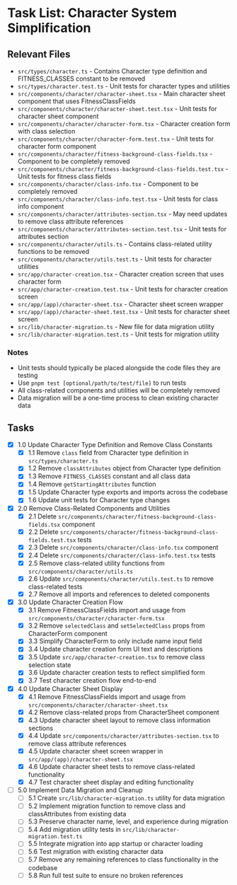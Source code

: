 # Task List: Character System Simplification

## Relevant Files

- `src/types/character.ts` - Contains Character type definition and FITNESS_CLASSES constant to be removed
- `src/types/character.test.ts` - Unit tests for character types and utilities
- `src/components/character/character-sheet.tsx` - Main character sheet component that uses FitnessClassFields
- `src/components/character/character-sheet.test.tsx` - Unit tests for character sheet component
- `src/components/character/character-form.tsx` - Character creation form with class selection
- `src/components/character/character-form.test.tsx` - Unit tests for character form component
- `src/components/character/fitness-background-class-fields.tsx` - Component to be completely removed
- `src/components/character/fitness-background-class-fields.test.tsx` - Unit tests for fitness class fields
- `src/components/character/class-info.tsx` - Component to be completely removed
- `src/components/character/class-info.test.tsx` - Unit tests for class info component
- `src/components/character/attributes-section.tsx` - May need updates to remove class attribute references
- `src/components/character/attributes-section.test.tsx` - Unit tests for attributes section
- `src/components/character/utils.ts` - Contains class-related utility functions to be removed
- `src/components/character/utils.test.ts` - Unit tests for character utilities
- `src/app/character-creation.tsx` - Character creation screen that uses character form
- `src/app/character-creation.test.tsx` - Unit tests for character creation screen
- `src/app/(app)/character-sheet.tsx` - Character sheet screen wrapper
- `src/app/(app)/character-sheet.test.tsx` - Unit tests for character sheet screen
- `src/lib/character-migration.ts` - New file for data migration utility
- `src/lib/character-migration.test.ts` - Unit tests for migration utility

### Notes

- Unit tests should typically be placed alongside the code files they are testing
- Use `pnpm test [optional/path/to/test/file]` to run tests
- All class-related components and utilities will be completely removed
- Data migration will be a one-time process to clean existing character data

## Tasks

- [x] 1.0 Update Character Type Definition and Remove Class Constants
  - [x] 1.1 Remove `class` field from Character type definition in `src/types/character.ts`
  - [x] 1.2 Remove `classAttributes` object from Character type definition
  - [x] 1.3 Remove `FITNESS_CLASSES` constant and all class data
  - [x] 1.4 Remove `getStartingAttributes` function
  - [x] 1.5 Update Character type exports and imports across the codebase
  - [x] 1.6 Update unit tests for Character type changes

- [x] 2.0 Remove Class-Related Components and Utilities
  - [x] 2.1 Delete `src/components/character/fitness-background-class-fields.tsx` component
  - [x] 2.2 Delete `src/components/character/fitness-background-class-fields.test.tsx` tests
  - [x] 2.3 Delete `src/components/character/class-info.tsx` component
  - [x] 2.4 Delete `src/components/character/class-info.test.tsx` tests
  - [x] 2.5 Remove class-related utility functions from `src/components/character/utils.ts`
  - [x] 2.6 Update `src/components/character/utils.test.ts` to remove class-related tests
  - [x] 2.7 Remove all imports and references to deleted components

- [x] 3.0 Update Character Creation Flow
  - [x] 3.1 Remove FitnessClassFields import and usage from `src/components/character/character-form.tsx`
  - [x] 3.2 Remove `selectedClass` and `setSelectedClass` props from CharacterForm component
  - [x] 3.3 Simplify CharacterForm to only include name input field
  - [x] 3.4 Update character creation form UI text and descriptions
  - [x] 3.5 Update `src/app/character-creation.tsx` to remove class selection state
  - [x] 3.6 Update character creation tests to reflect simplified form
  - [x] 3.7 Test character creation flow end-to-end

- [x] 4.0 Update Character Sheet Display
  - [x] 4.1 Remove FitnessClassFields import and usage from `src/components/character/character-sheet.tsx`
  - [x] 4.2 Remove class-related props from CharacterSheet component
  - [x] 4.3 Update character sheet layout to remove class information sections
  - [x] 4.4 Update `src/components/character/attributes-section.tsx` to remove class attribute references
  - [x] 4.5 Update character sheet screen wrapper in `src/app/(app)/character-sheet.tsx`
  - [x] 4.6 Update character sheet tests to remove class-related functionality
  - [x] 4.7 Test character sheet display and editing functionality

- [ ] 5.0 Implement Data Migration and Cleanup
  - [ ] 5.1 Create `src/lib/character-migration.ts` utility for data migration
  - [ ] 5.2 Implement migration function to remove class and classAttributes from existing data
  - [ ] 5.3 Preserve character name, level, and experience during migration
  - [ ] 5.4 Add migration utility tests in `src/lib/character-migration.test.ts`
  - [ ] 5.5 Integrate migration into app startup or character loading
  - [ ] 5.6 Test migration with existing character data
  - [ ] 5.7 Remove any remaining references to class functionality in the codebase
  - [ ] 5.8 Run full test suite to ensure no broken references
